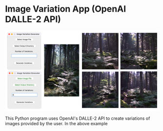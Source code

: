 # Image Variation App (OpenAI DALLE-2 API)

![alt text](https://github.com/johnlamair/Image-Variation-App/blob/main/Image-Regen-teaser.png?raw=true)

This Python program uses OpenAI's DALLE-2 API to create variations of images provided by the user. In the above example 

